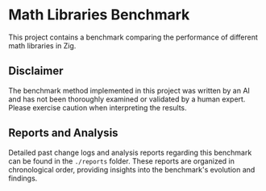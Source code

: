 # Math Libraries Benchmark

This project contains a benchmark comparing the performance of different math libraries in Zig.

## Disclaimer

The benchmark method implemented in this project was written by an AI and has not been thoroughly examined or validated by a human expert. Please exercise caution when interpreting the results.

## Reports and Analysis

Detailed past change logs and analysis reports regarding this benchmark can be found in the `./reports` folder. These reports are organized in chronological order, providing insights into the benchmark's evolution and findings.
